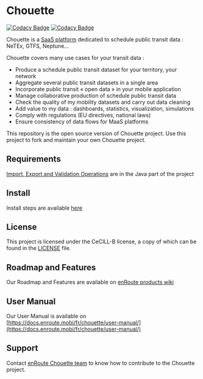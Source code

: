 # Chouette

[![Codacy Badge](https://app.codacy.com/project/badge/Grade/815b2721c0334346a5ee4f252d23a68e)](https://www.codacy.com?utm_source=bitbucket.org&amp;utm_medium=referral&amp;utm_content=enroute-mobi/chouette-core&amp;utm_campaign=Badge_Grade)
[![Codacy Badge](https://app.codacy.com/project/badge/Coverage/815b2721c0334346a5ee4f252d23a68e)](https://www.codacy.com?utm_source=bitbucket.org&utm_medium=referral&utm_content=enroute-mobi/chouette-core&utm_campaign=Badge_Coverage)

Chouette is a [SaaS platform](https://chouette.enroute.mobi/) dedicated to schedule public transit data : NeTEx, GTFS, Neptune...

Chouette covers many use cases for your transit data :

- Produce a schedule public transit dataset for your territory, your network
- Aggregate several public transit datasets in a single area
- Incorporate public transit « open data » in your mobile application
- Manage collaborative production of schedule public transit data
- Check the quality of my mobility datasets and carry out data cleaning
- Add value to my data : dashboards, statistics, visualization, simulations
- Comply with regulations (EU directives, national laws)
- Ensure consistency of data flows for MaaS platforms

This repository is the open source version of Chouette project. Use this project to fork and maintain your own Chouette project.

## Requirements

[Import, Export and Validation Operations](https://bitbucket.org/enroute-mobi/chouette-core-iev) are in the Java part of the project

## Install

Install steps are available [here](https://bitbucket.org/enroute-mobi/chouette-core/src/master/INSTALL.md)

## License

This project is licensed under the CeCILL-B license, a copy of which can be found in the [LICENSE](./LICENSE.md) file.

## Roadmap and Features

Our Roadmap and Features are available on [enRoute products wiki](https://enroute.atlassian.net/wiki/spaces/PUBLIC/overview)

## User Manual

Our User Manual is available on [https://docs.enroute.mobi/fr/chouette/user-manual/](https://docs.enroute.mobi/fr/chouette/user-manual/)

## Support

Contact [enRoute Chouette team](mailto:dev@enroute.mobi) to know how to contribute to the Chouette project.
